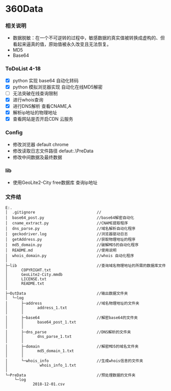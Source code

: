# 360Data

### 相关说明

- 数据脱敏：在一个不可逆转的过程中，敏感数据的真实值被转换成虚构的、但看起来逼真的值，原始值被永久改变且无法恢复。
- MD5
- Base64

### ToDoList 4-18
- [x] python 实现 base64 自动化转码
- [x] python 模拟浏览器实现 自动化在线MD5解密
- [ ] 无法突破在线查询限制 
- [x] 进行whois查询
- [x] 进行DNS解析 查看CNAME,A
- [x] 解析ip地址的物理地址
- [x] 查看网站是否开启CDN 云服务

### Config
- 修改浏览器 default chrome
- 修改读取日志文件路径 defaut:.\\PreData
- 修改中间数据及最终数据

### lib
- 使用GeoLite2-City free数据库 查询ip地址

### 文件结
```
E:.
│  .gitignore							//
│  base64_post.py 						//base64解密自动化
│  cname_extract.py 					//CNAME提取程序
│  dns_parse.py 						//域名解析自动化程序
│  geckodriver.log 						//浏览器驱动日志
│  getAddress.py 						//获取物理地址的程序
│  md5_domain.py 						//破解MD5的自动化程序
│  README.md  							//使用说明
│  whois_domain.py 						//whois 自动化程序
│
├─lib									//查询域名物理地址的所需的数据库文件
│      COPYRIGHT.txt
│      GeoLite2-City.mmdb
│      LICENSE.txt
│      README.txt
│
├─OutData								//输出数据文件夹
│  └─log
│      ├─address						//域名物理地址的文件夹
│      │      address_1.txt
│      │
│      ├─base64							//解密base64的文件夹
│      │      base64_post_1.txt
│      │
│      ├─dns_parse						//DNS解析的文件夹
│      │      dns_parse_1.txt
│      │
│      ├─domain							//解密MD5的域名文件夹
│      │      md5_domain_1.txt
│      │
│      └─whois_info						//生成whois信息的文件夹
│              whois_info_1.txt
│
└─PreData								//预处理数据的文件夹
    └─log
            2018-12-01.csv
```